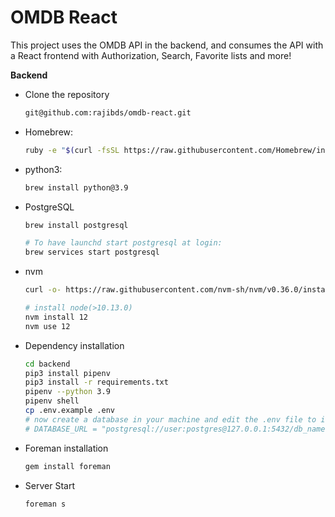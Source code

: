 # OMDB React

This project uses the OMDB API in the backend, and consumes the API with a React frontend with Authorization,
Search, Favorite lists and more!

**Backend**

- Clone the repository
  ```bash
  git@github.com:rajibds/omdb-react.git
  ```
- Homebrew:

  ```bash
  ruby -e "$(curl -fsSL https://raw.githubusercontent.com/Homebrew/install/master/install)"
  ```

- python3:

  ```bash
  brew install python@3.9
  ```

- PostgreSQL

  ```bash
  brew install postgresql

  # To have launchd start postgresql at login:
  brew services start postgresql
  ```

- nvm

  ```bash
  curl -o- https://raw.githubusercontent.com/nvm-sh/nvm/v0.36.0/install.sh | bash

  # install node(>10.13.0)
  nvm install 12
  nvm use 12
  ```

- Dependency installation

  ```bash
  cd backend
  pip3 install pipenv
  pip3 install -r requirements.txt
  pipenv --python 3.9
  pipenv shell
  cp .env.example .env
  # now create a database in your machine and edit the .env file to include it
  # DATABASE_URL = "postgresql://user:postgres@127.0.0.1:5432/db_name"                       // edit this line
  ```

- Foreman installation

  ```bash
  gem install foreman
  ```

- Server Start

  ```bash
  foreman s
  ```
